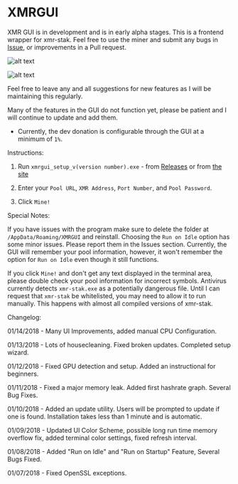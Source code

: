 # XMRGUI

XMR GUI is in development and is in early alpha stages. This is a frontend wrapper for xmr-stak. Feel free to use the miner and submit any bugs in [Issue](https://github.com/crocokyle/XMRGUI/issues), or improvements in a Pull request.

![alt text](https://akhawaii.com/wp-content/uploads/2018/01/screen1-1.png)

![alt text](https://akhawaii.com/wp-content/uploads/2018/01/screen2.png)



Feel free to leave any and all suggestions for new features as I will be maintaining this regularly. 

Many of the features in the GUI do not function yet, please be patient and I will continue to update and add them.

* Currently, the dev donation is configurable through the GUI at a minimum of `1%`.

Instructions:

1. Run `xmrgui_setup_v(version number).exe` - from [Releases](https://github.com/crocokyle/XMRGUI/releases) or from [the site](http://xmrgui.com/download)

2. Enter your `Pool URL`, `XMR Address`, `Port Number`, and `Pool Password`. 
3. Click `Mine!`



Special Notes:

If you have issues with the program make sure to delete the folder at `/AppData/Roaming/XMRGUI` and reinstall.
Choosing the `Run on Idle` option has some minor issues. Please report them in the Issues section. Currently, the GUI will remember your pool information, however, it won't remember the option for `Run on Idle` even though it still functions.


If you click `Mine!` and don't get any text displayed in the terminal area, please double check your pool information for incorrect symbols.
Antivirus currently detects `xmr-stak.exe` as a potentially dangerous file. Until I can request that `xmr-stak` be whitelisted, you may need to allow it to run manually. This happens with almost all compiled versions of xmr-stak.


Changelog:

01/14/2018 - Many UI Improvements, added manual CPU Configuration.

01/13/2018 - Lots of housecleaning. Fixed broken updates. Completed setup wizard.

01/12/2018 - Fixed GPU detection and setup. Added an instructional for beginners.

01/11/2018 - Fixed a major memory leak. Added first hashrate graph. Several Bug Fixes.

01/10/2018 - Added an update utility. Users will be prompted to update if one is found. Installation takes less than 1 minute and is automatic.

01/09/2018 - Updated UI Color Scheme, possible long run time memory overflow fix, added terminal color settings, fixed refresh interval.

01/08/2018 - Added "Run on Idle" and "Run on Startup" Feature, Several Bugs Fixed. 

01/07/2018 - Fixed OpenSSL exceptions.
